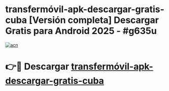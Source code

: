 # transfermóvil-apk-descargar-gratis-cuba  [Versión completa] Descargar Gratis para Android 2025 - #g635u

[![acn](https://github.com/user-attachments/assets/0f9c940e-d8b0-45ae-aac7-cd30a18b3e1c)](https://apps.freeplayer.one?title=transfermóvil-apk-descargar-gratis-cuba&ref=9F)

# 👉🔴 Descargar [transfermóvil-apk-descargar-gratis-cuba](https://apps.freeplayer.one?title=transfermóvil-apk-descargar-gratis-cuba&ref=9F)